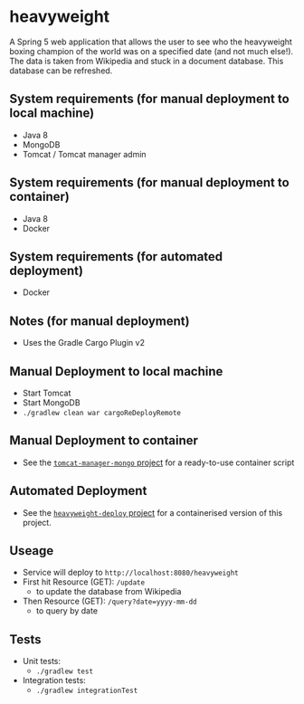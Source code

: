 # heavyweight
A Spring 5 web application that allows the user to see who the heavyweight boxing champion of the world was on a specified date (and not much else!). The data is taken from Wikipedia and stuck in a document database. This database can be refreshed.

## System requirements (for manual deployment to local machine)
* Java 8
* MongoDB
* Tomcat / Tomcat manager admin

## System requirements (for manual deployment to container)
* Java 8
* Docker

## System requirements (for automated deployment)
* Docker

## Notes (for manual deployment)
* Uses the Gradle Cargo Plugin v2

## Manual Deployment to local machine
* Start Tomcat
* Start MongoDB
* `./gradlew clean war cargoReDeployRemote`

## Manual Deployment to container
* See the [`tomcat-manager-mongo` project](https://github.com/edwinek/tomcat-manager-mongo) for a ready-to-use container script 

## Automated Deployment
* See the [`heavyweight-deploy` project](https://github.com/edwinek/heavyweight-deploy) for a containerised version of this project.

## Useage
* Service will deploy to `http://localhost:8080/heavyweight`
* First hit Resource (GET): `/update`
    * to update the database from Wikipedia
* Then Resource (GET): `/query?date=yyyy-mm-dd`
    * to query by date
    
## Tests
* Unit tests:
    * `./gradlew test`
* Integration tests:
    * `./gradlew integrationTest`
